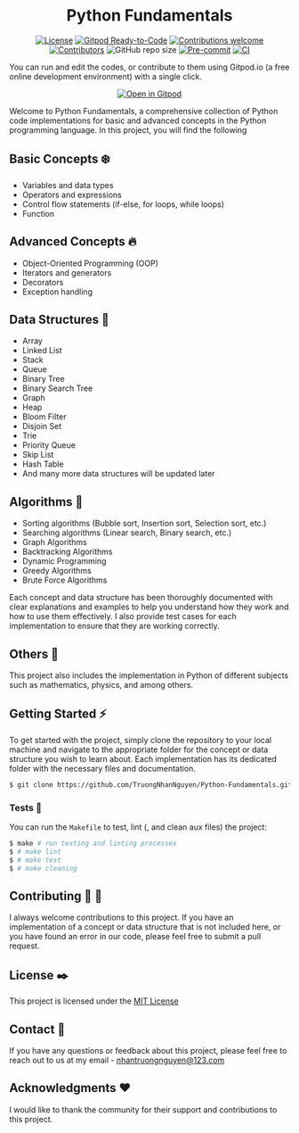 <div align='center'>

# Python Fundamentals

[![License](https://img.shields.io/github/license/TruongNhanNguyen/Python-Fundamentals?color=blue&label=License)](https://github.com/TruongNhanNguyen/Python-Fundamentals/blob/master/LICENSE)
[![Gitpod Ready-to-Code](https://img.shields.io/badge/Gitpod-Ready--to--Code-blue?logo=gitpod)](https://gitpod.io/#https://github.com/TruongNhanNguyen/Python-Fundamentals)
[![Contributions welcome](https://img.shields.io/static/v1.svg?label=Contributions&message=Welcome&color=0059b3)](https://github.com/TruongNhanNguyen/Python-Fundamentals/blob/master/CONTRIBUTING.md)
[![Contributors](https://img.shields.io/github/contributors/TruongNhanNguyen/Python-Fundamentals?color=Green&label=Contributors)](https://github.com/TruongNhanNguyen/Python-Fundamentals/graphs/contributors)
![GitHub repo size](https://img.shields.io/github/repo-size/TruongNhanNguyen/Python-Fundamentals?color=red&label=Repo%20size)
[![Pre-commit](https://img.shields.io/badge/pre--commit-enabled-brightgreen?logo=pre-commit&logoColor=white)](https://github.com/TruongNhanNguyen/Python-Fundamentals/blob/master/.pre-commit-config.yaml)
[![CI](https://img.shields.io/github/actions/workflow/status/TruongNhanNguyen/Python-Fundamentals/CI.yml?label=CI%20Workflow&logo=GitHub&logoColor=GitHub)](https://github.com/TruongNhanNguyen/Python-Fundamentals/actions/workflows/CI.yml)
</div>

You can run and edit the codes, or contribute to them using Gitpod.io (a free online development environment) with a single click.

<div align='center'>

[![Open in Gitpod](https://gitpod.io/button/open-in-gitpod.svg)](https://gitpod.io/#https://github.com/TruongNhanNguyen/Python-Fundamentals)
</div>

Welcome to Python Fundamentals, a comprehensive collection of Python code implementations for basic and advanced concepts in the Python programming language. In this project, you will find the following

## Basic Concepts :snowflake:

- Variables and data types
- Operators and expressions
- Control flow statements (if-else, for loops, while loops)
- Function

## Advanced Concepts :fire:

- Object-Oriented Programming (OOP)
- Iterators and generators
- Decorators
- Exception handling

## Data Structures :milky_way:

- Array
- Linked List
- Stack
- Queue
- Binary Tree
- Binary Search Tree
- Graph
- Heap
- Bloom Filter
- Disjoin Set
- Trie
- Priority Queue
- Skip List
- Hash Table
- And many more data structures will be updated later

## Algorithms :rocket:

- Sorting algorithms (Bubble sort, Insertion sort, Selection sort, etc.)
- Searching algorithms (Linear search, Binary search, etc.)
- Graph Algorithms
- Backtracking Algorithms
- Dynamic Programming
- Greedy Algorithms
- Brute Force Algorithms

Each concept and data structure has been thoroughly documented with clear explanations and examples to help you understand how they work and how to use them effectively. I also provide test cases for each implementation to ensure that they are working correctly.

## Others :hammer:

This project also includes the implementation in Python of different subjects such as mathematics, physics, and among others.

## Getting Started :zap:

To get started with the project, simply clone the repository to your local machine and navigate to the appropriate folder for the concept or data structure you wish to learn about. Each implementation has its dedicated folder with the necessary files and documentation.

```sh
$ git clone https://github.com/TruongNhanNguyen/Python-Fundamentals.git
```

### Tests :test_tube:

You can run the `Makefile` to test, lint (, and clean aux files) the project:

```sh
$ make # run testing and linting processes
$ # make lint
$ # make test
$ # make cleaning
```



## Contributing :sparkling_heart: :clap:

I always welcome contributions to this project. If you have an implementation of a concept or data structure that is not included here, or you have found an error in our code, please feel free to submit a pull request.

## License :black_nib:

This project is licensed under the [MIT License](https://opensource.org/licenses/MIT)

## Contact :email:

If you have any questions or feedback about this project, please feel free to reach out to us at my email - nhantruongnguyen@123.com

## Acknowledgments :heart:

I would like to thank the community for their support and contributions to this project.